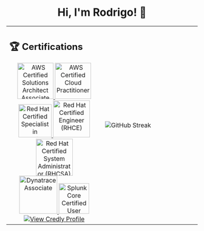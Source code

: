 <div align="center">

# Hi, I'm Rodrigo! 👋

</div>

<table>
<tr>
<td width="50%">

## 🏆 Certifications

<div align="center">

<div align="center">
<a href="https://www.credly.com/badges/b934bbfd-e399-4aaa-9eda-e34e6cd97647">
<img src="https://images.credly.com/images/0e284c3f-5164-4b21-8660-0d84737941bc/image.png" alt="AWS Certified Solutions Architect Associate" width="95" height="95"/>
</a>
<a href="https://www.credly.com/badges/8ab36a98-967b-46b7-9f42-f4329c3f61e9">
<img src="https://images.credly.com/images/00634f82-b07f-4bbd-a6bb-53de397fc3a6/image.png" alt="AWS Certified Cloud Practitioner" width="95" height="95"/>
</a>
</div>
<div align="center">
<a href="https://www.credly.com/badges/98ddbec9-6401-44d6-a5a0-9ed03ae42c82">
<img src="https://images.credly.com/images/1dd8824f-d6b6-4967-906a-7bd3c0063fae/image.png" alt="Red Hat Certified Specialist in Containers and Kubernetes" width="87" height="87"/>
</a>
<a href="https://www.credly.com/badges/4bb370dc-3674-4e46-96c2-48cf6f39077b">
<img src="https://images.credly.com/images/19c4e804-54fe-4857-b022-7cfd5520596c/image.png" alt="Red Hat Certified Engineer (RHCE)" width="97" height="97"/>
</a>
<a href="https://www.credly.com/badges/4f40a15c-d72f-4237-b6c5-a446215f0a49">
<img src="https://images.credly.com/size/340x340/images/572de0ba-2c59-4816-a59d-b0e1687e45ee/image.png" alt="Red Hat Certified System Administrator (RHCSA)" width="97" height="97"/>
</a>
</div>
<div align="center">
<a href="https://www.credly.com/badges/5d2396b7-0f54-4cd4-97d4-10299733c238">
<img src="https://images.credly.com/images/510a073b-6d1a-4f88-a17a-2f35623a3e43/image.png" alt="Dynatrace Associate" width="100" height="100"/>
</a>
<a href="https://www.credly.com/badges/439bd01f-317d-43d3-874c-253d2227f6a6">
<img src="https://images.credly.com/size/340x340/images/93ffdd67-fa3a-4690-9289-094e2e3d63bd/20-14376-SPLK-Certification-Badge-Youracclaim.com-101_Splunk-Core-Certified-User.png" alt="Splunk Core Certified User" width="80" height="80"/>
</a>
</div>

<div align="center">
<a href="https://www.credly.com/users/rodrigo-matto">
<img src="https://img.shields.io/badge/Credly-View%20Profile-orange?style=for-the-badge&logo=credly" alt="View Credly Profile"/>
</a>
</div>

</td>
<td width="50%">

![GitHub Streak](https://streak-stats.demolab.com/?user=rodrigo-matto&theme=dark&hide_border=true)

</td>
</tr>
</table>
